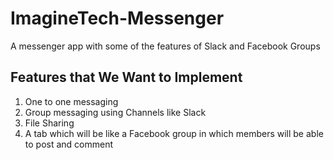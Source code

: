 # ImagineTech-Messenger
A messenger app with some of the features of Slack and Facebook Groups

## Features that We Want to Implement
1. One to one messaging 
2. Group messaging using Channels like Slack 
3. File Sharing
4. A tab which will be like a Facebook group in which members will be able to post and comment 
